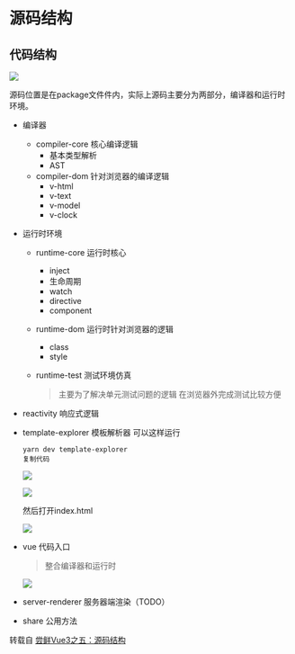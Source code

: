 # 源码结构

代码结构
----

![](https://image.newarea.site/20230528/25.png)

源码位置是在package文件件内，实际上源码主要分为两部分，编译器和运行时环境。

-   编译器
    -   compiler-core 核心编译逻辑
        -   基本类型解析
        -   AST
    -   compiler-dom 针对浏览器的编译逻辑
        -   v-html
        -   v-text
        -   v-model
        -   v-clock
-   运行时环境
    -   runtime-core 运行时核心
        -   inject
        -   生命周期
        -   watch
        -   directive
        -   component
    -   runtime-dom 运行时针对浏览器的逻辑
        -   class
        -   style
    -   runtime-test 测试环境仿真

        > 主要为了解决单元测试问题的逻辑 在浏览器外完成测试比较方便

-   reactivity 响应式逻辑

-   template-explorer 模板解析器 可以这样运行

    ```
    yarn dev template-explorer
    复制代码
    ```

    ![](https://image.newarea.site/20230528/26.png)

    ![](https://image.newarea.site/20230528/27.png)

    然后打开index.html

    ![](https://image.newarea.site/20230528/28.png)

-   vue 代码入口

    > 整合编译器和运行时

    ![](https://image.newarea.site/20230528/29.png)

-   server-renderer 服务器端渲染（TODO）

-   share 公用方法

转载自 [尝鲜Vue3之五：源码结构](https://juejin.cn/post/6844903976391950343)
